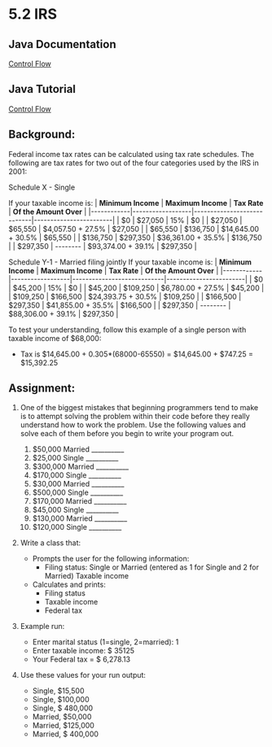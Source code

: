 # 5.2 IRS

## Java Documentation
[Control Flow](https://docs.oracle.com/javase/tutorial/java/nutsandbolts/flow.html)

## Java Tutorial
[Control Flow](https://runestone.academy/ns/books/published/apcsareview/Conditionals/toctree.html)

## Background:
Federal income tax rates can be calculated using tax rate schedules. The following are tax rates for
two out of the four categories used by the IRS in 2001:

Schedule X - Single

If your taxable income is:
| **Minimum Income**   | **Maximum Income** | **Tax Rate**            | **Of the Amount Over** |
|------------|------------------|----------------------------|------------------------|
| $0         | $27,050           | 15%                        | $0                     |
| $27,050    | $65,550           | $4,057.50 + 27.5%          | $27,050                |
| $65,550    | $136,750          | $14,645.00 + 30.5%         | $65,550                |
| $136,750   | $297,350          | $36,361.00 + 35.5%         | $136,750               |
| $297,350   | --------          | $93,374.00 + 39.1%         | $297,350               |





Schedule Y-1 - Married filing jointly
    If your taxable income is:
| **Minimum Income**   | **Maximum Income** | **Tax Rate**            | **Of the Amount Over** |
|------------|------------------|----------------------------|------------------------|
| $0         | $45,200           | 15%                        | $0                     |
| $45,200    | $109,250          | $6,780.00 + 27.5%          | $45,200                |
| $109,250   | $166,500          | $24,393.75 + 30.5%         | $109,250               |
| $166,500   | $297,350          | $41,855.00 + 35.5%         | $166,500               |
| $297,350   | --------          | $88,306.00 + 39.1%         | $297,350               |

To test your understanding, follow this example of a single person with taxable income of
    $68,000:
    
- Tax is $14,645.00 + 0.305*(68000-65550) = $14,645.00 + $747.25 = $15,392.25

## Assignment:
1. One of the biggest mistakes that beginning programmers tend to make is to attempt solving
the problem within their code before they really understand how to work the problem. Use the
following values and solve each of them before you begin to write your program out.
    1. $50,000 Married __________
    2. $25,000 Single __________
    3. $300,000 Married __________
    4. $170,000 Single __________
    5. $30,000 Married __________
    6. $500,000 Single __________
    7. $170,000 Married __________
    8. $45,000 Single __________
    9. $130,000 Married __________
    10. $120,000 Single __________

2. Write a class that:
    - Prompts the user for the following information:
        - Filing status: Single or Married (entered as 1 for Single and 2 for Married)
        Taxable income
    - Calculates and prints:
        - Filing status
        - Taxable income
        - Federal tax
3. Example run:
    - Enter marital status (1=single, 2=married): 1
    - Enter taxable income: $ 35125
    - Your Federal tax = $ 6,278.13
4. Use these values for your run output:
    - Single, $15,500
    - Single, $100,000
    - Single, $ 480,000
    - Married, $50,000
    - Married, $125,000
    - Married, $ 400,000